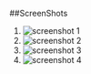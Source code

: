 ##ScreenShots

1. ![screenshot 1](https://d3dehtdmp2rwcw.cloudfront.net/ms_577169/syuSyMaTZlxpFdKAVAJOlI3njHpg19/1.png?Expires=1683144000&Signature=d25zw49BE7KLu00rZpOdQDV5MaxryCafZA8BPCfXs8~rb~VURINNAoAOdM1M7iFzFb1Q7vKEl18gRE71mIJGn9PYMcSPwC52iIWJjMz8xZUJOBv8ojf6PkU6ndmF7Y~tU9CbXAqJZMlvO5m2L0VSpVoWaPt5c7HLHSRJ8GFL2cVNQmQHW3rpQIEyZB-bubXOTg0A9Lt7~MCv2ut~LBKMyWqCWiBP2wyeP9QVhlTr2Gg~vwYb-pdLXOqznqOj9ylu~GYW8GcQJXKt-vDTj9sED9OrZZVsXcoPdeyUc8NIazIC2jragQFeHdgyoQ8wQmuyM~KjWhtE3EjMaCqkMIj9YA__&Key-Pair-Id=APKAJBCGYQYURKHBGCOA)
2. ![screenshot 2](https://d3dehtdmp2rwcw.cloudfront.net/ms_577169/NUDMjkea1An2WSjCxMuDsEVPKeUL8x/2.png?Expires=1683144000&Signature=DvFVL9OIVu5g9P1seoWJfZe75LmzJDT-HaRKJTKRzDX6uRRU-IT8N~4O1QhqAMalHtfkT1rUBaylRwV6Ytr9Zb3j4AwtYcMDq9Lp3r1ROuYU9dxDYlrGjBaX2EvmW6Si~Rb7EyubUTanavFuM~Ywo77341kKhypec-XqwNABIGbTI3766MIOYpLz4r0x-LB-RdEN-01IitAhpI18RDuE1HQd6pzk9Bk50RtdPljR8pn-fWzghtSKeM88h0yuw24prxzIDfX~JzH9IoYLQQE7KUs--B1oryTv7oq393bntpM1MsCCYvQRt2A26iAbwExIzxIrSSNuTTQnQA3MGssIDA__&Key-Pair-Id=APKAJBCGYQYURKHBGCOA)
3. ![screenshot 3](https://d3dehtdmp2rwcw.cloudfront.net/ms_577169/1dBZ1bkNBvSezsU7SmwYWKtLGWMXRj/3.png?Expires=1683144000&Signature=ih0YaXdnWFIyQi0qId~IFPTcVmrKWxwn4n9enLOgbMywkth74zZovb5gwWAURTJ1xTQLX4iSrnS2pw4DYb-5OFEzkJrp3vt9uE-pPTY~Q1OqUzIltbIBu0kIgz9cW1q~1Z2YNIMbGLPEObk65SI-l6LynYiP-WD2rAHbTnTjQWkQDRLp11AsV8kpHOyb628hPPRkdm5zT4wL0y8i8FcPuFv86ZDQJqgTzNjqgsLQG2GVbwgN9qzj56gpEKzLLUf1CcZsbUFhfhU~6v0B12MavxbCIu-8qsXp3WwCI9fkdE4VMvRwGgZTRhJYcJ6zvDO4zxczH9hO65Z3aFWsVx~fYA__&Key-Pair-Id=APKAJBCGYQYURKHBGCOA)
4. ![screenshot 4](https://d3dehtdmp2rwcw.cloudfront.net/ms_577169/it3RKhVKTWteOYQgdd4KQxD9ZWDYWC/4.png?Expires=1683144000&Signature=JzGtpX0d2bmHpqKvkhUzl0X0yKffmyKCXpbHjRp0hlAfFgXMC3c48WEy8oOZar7UVDbkyEdexxbOLjJTJWo9jw2r7gYP4pm2fDFr~ZRJbjnGuxuFiKPWO0tUhEIs1GSPCkPfDqq61Zn8dIIf4mxqF1nAYnsVPD55b~sy5X8xXi-aIP7LXKBlL6hKAIJtQ~z0xEIKGvhkkF-wu6YrboZKP~SByXaKeOtvrVdDetQahoO1mlcvPs4~MhCyhbuYFsF8WJ1KNWT7f17NKNbTvjkDlCgGGsDIGeWsmPs-Oicgaf9Xw63GyjQB~8aqNQnjGPHTf2Pg~Vrn0w2eNCKTWIDVZg__&Key-Pair-Id=APKAJBCGYQYURKHBGCOA)
